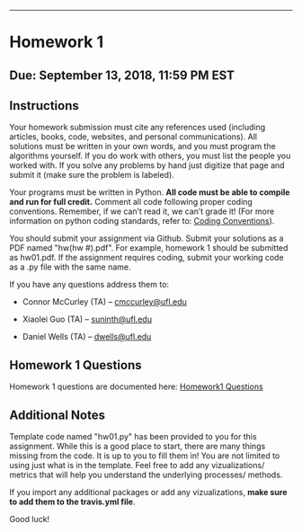 ---
# Homework 1

## Due: September 13, 2018, 11:59 PM EST

## Instructions

Your homework submission must cite any references used (including
articles, books, code, websites, and personal communications). All
solutions must be written in your own words, and you must program the
algorithms yourself. If you do work with others, you must list the
people you worked with. If you solve any problems by hand just digitize
that page and submit it (make sure the problem is labeled).

Your programs must be written in Python. **All code must be able to compile and
run for full credit.** Comment all code following proper coding
conventions. Remember, if we can’t read it, we can’t grade it! (For more
information on python coding standards, refer to: [Coding Conventions](https://www.python.org/dev/peps/pep-0008/)).

You should submit your assignment via Github. Submit your solutions as a
PDF named "hw(hw #).pdf". For example, homework 1 should be submitted
as hw01.pdf. If the assignment requires coding, submit your working code as a
.py file with the same name.  

If you have any questions address them to:

-   Connor McCurley (TA) – cmccurley@ufl.edu

-   Xiaolei Guo (TA) – suninth@ufl.edu

-   Daniel Wells (TA) – dwells@ufl.edu

## Homework 1 Questions

Homework 1 questions are documented here: [Homework1 Questions](hw01_questions.pdf)

## Additional Notes

Template code named "hw01.py" has been provided to you for this assignment.  While this is a good place to start, there are many things missing from the code.  It is up to you to fill them in!  You are not limited to using just what is in the template.  Feel free to add any vizualizations/ metrics that will help you understand the underlying processes/ methods.

If you import any additional packages or add any vizualizations, **make sure to add them to the travis.yml file**.

Good luck! 


